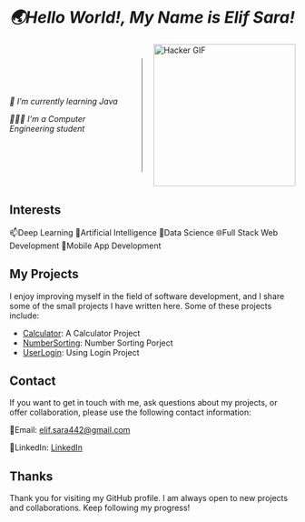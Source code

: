 # *🌏Hello World!, My Name is Elif Sara!*

<div style="display: flex; align-items: center;">
  <div style="flex: 1;">
    <p><em>🌱 I’m currently learning Java</em></p>
    <p><em>👩🏻‍💻 I'm a Computer Engineering student</em></p>
    <!-- Diğer metinler buraya gelebilir -->
  </div>
  <div style="border-left: 1px solid #555; height: 200px; margin: 0 20px;"></div>
  <div>
    <img src="https://media.tenor.com/lNtmoshuUI8AAAAi/bahroo-hacker.gif" alt="Hacker GIF" width="250">
  </div>
</div>

## Interests

📫Deep Learning
👀Artificial Intelligence
💞️Data Science
🌐Full Stack Web Development
📱Mobile App Development

## My Projects

I enjoy improving myself in the field of software development, and I share some of the small projects I have written here. Some of these projects include:

- [Calculator](https://github.com/elifsara/Java101/blob/master/Calculator.java): A Calculator Project
- [NumberSorting](https://github.com/elifsara/Java101/blob/master/NumberSorting.java): Number Sorting Porject
- [UserLogin](https://github.com/elifsara/Java101/blob/master/userLogin.java): Using Login Project

## Contact

If you want to get in touch with me, ask questions about my projects, or offer collaboration, please use the following contact information:

💬Email: [elif.sara442@gmail.com](mailto:elif.sara442@gmail.com)

💬LinkedIn: [LinkedIn](https://www.linkedin.com/in/elifsarahan/)

## Thanks

Thank you for visiting my GitHub profile. I am always open to new projects and collaborations. Keep following my progress!
